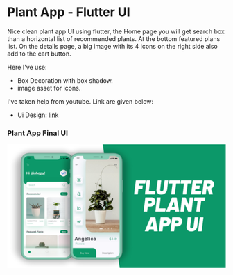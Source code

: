 # Plant App - Flutter UI

Nice clean plant app UI using flutter, the Home page you will get search box than a horizontal list of recommended plants. At the bottom featured plans list. On the details page, a big image with its 4 icons on the right side also add to the cart button.

Here I've use:

- Box Decoration with box shadow.
- image asset for icons.

I've taken help from youtube. Link are given below:

- Ui Design: [link](https://youtu.be/LN668OAUrK4)

### Plant App Final UI

![App UI](/banner.png)

